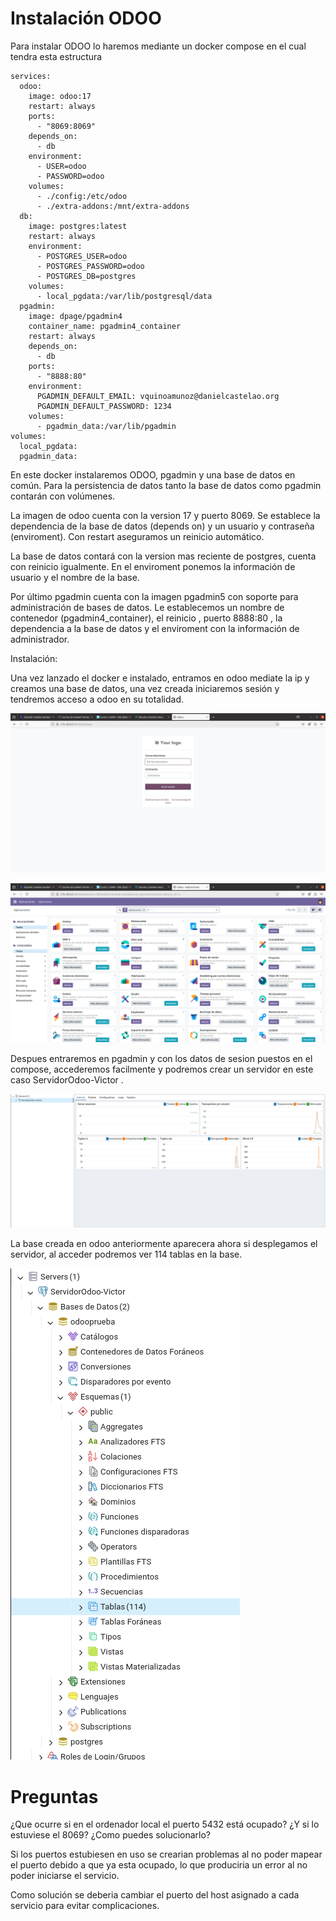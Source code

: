 # Instalación ODOO

Para instalar ODOO lo haremos mediante un docker compose en el cual tendra esta estructura

```
services:
  odoo:
    image: odoo:17
    restart: always
    ports:
      - "8069:8069"
    depends_on:
      - db
    environment:
      - USER=odoo
      - PASSWORD=odoo
    volumes:
      - ./config:/etc/odoo
      - ./extra-addons:/mnt/extra-addons
  db:
    image: postgres:latest
    restart: always
    environment:
      - POSTGRES_USER=odoo
      - POSTGRES_PASSWORD=odoo
      - POSTGRES_DB=postgres
    volumes:  
      - local_pgdata:/var/lib/postgresql/data
  pgadmin:
    image: dpage/pgadmin4
    container_name: pgadmin4_container
    restart: always
    depends_on:
      - db
    ports:
      - "8888:80"
    environment:
      PGADMIN_DEFAULT_EMAIL: vquinoamunoz@danielcastelao.org
      PGADMIN_DEFAULT_PASSWORD: 1234
    volumes:
      - pgadmin_data:/var/lib/pgadmin
volumes:
  local_pgdata:
  pgadmin_data:
```

En este docker instalaremos ODOO, pgadmin y una base de datos en común. Para la persistencia de datos tanto la base de datos como pgadmin contarán con volúmenes.

La imagen de odoo cuenta con la version 17 y puerto 8069. Se establece la dependencia de la base de datos (depends on) y un usuario y contraseña (enviroment). Con restart aseguramos un reinicio automático.

La base de datos contará con la version mas reciente de postgres, cuenta con reinicio igualmente. En el enviroment ponemos la información de usuario y el nombre de la base.

Por último pgadmin cuenta con la imagen pgadmin5 con soporte para administración de bases de datos. Le establecemos un nombre de contenedor (pgadmin4_container), el reinicio , puerto 8888:80 , la dependencia a la base de datos y el enviroment con la información de administrador.


Instalación:

Una vez lanzado el docker e instalado, entramos en odoo mediate la ip y creamos una base de datos, una vez creada iniciaremos sesión y tendremos acceso a odoo en su totalidad.

![](https://github.com/VictorQuinoa/SXE_Odoo/blob/main/Inicio.png?raw=true)

![](https://github.com/VictorQuinoa/SXE_Odoo/blob/main/Odoo.png)

Despues entraremos en pgadmin y con los datos de sesion puestos en el compose, accederemos facilmente y podremos crear un servidor en este caso ServidorOdoo-Victor .

![](https://github.com/VictorQuinoa/SXE_Odoo/blob/main/a.png?raw=true)

La base creada en odoo anteriormente aparecera ahora si desplegamos el servidor, al acceder podremos ver 114 tablas en la base.

![](https://github.com/VictorQuinoa/SXE_Odoo/blob/main/a2.png?raw=true)

# Preguntas

¿Que ocurre si en el ordenador local el puerto 5432 está ocupado? ¿Y si lo estuviese el 8069? ¿Como puedes solucionarlo?

Si los puertos estubiesen en uso se crearian problemas al no poder mapear el puerto debido a que ya esta ocupado, lo que produciria un error al no poder iniciarse el servicio.

Como solución se deberia cambiar el puerto del host asignado a cada servicio para evitar complicaciones.









